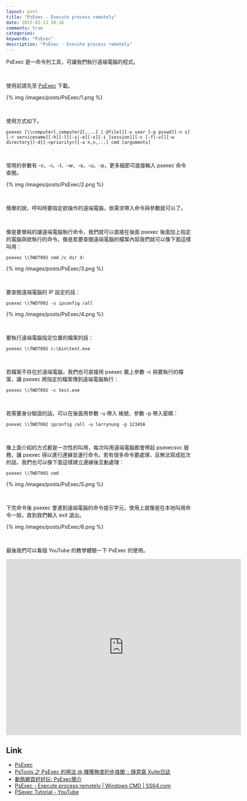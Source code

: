 ```yaml
---
layout: post
title: "PsExec - Execute process remotely"
date: 2015-02-13 20:26
comments: true
categories: 
keywords: "PsExec"
description: "PsExec - Execute process remotely"
---
```


PsExec 是一命令列工具，可讓我們執行遠端電腦的程式。  

<!-- More -->

<br/>


使用前請先至 [PsExec](https://technet.microsoft.com/en-us/sysinternals/bb897553.aspx) 下載。  

{% img /images/posts/PsExec/1.png %}

<br/>


使用方式如下。  

    psexec [\\computer[,computer2[,...] | @file]][-u user [-p psswd][-n s][-r servicename][-h][-l][-s|-e][-x][-i [session]][-c [-f|-v]][-w directory][-d][-<priority>][-a n,n,...] cmd [arguments]

<br/>


常用的參數有 -c、-i、-l、-w、-s、-u、-p，更多細節可直接輸入 psexec 命令查閱。  

{% img /images/posts/PsExec/2.png %}

<br/>


簡單的說，呼叫時要指定欲操作的遠端電腦，依需求帶入命令與參數就可以了。   

<br/>


像是要單純的讓遠端電腦執行命令，我們就可以直接在後面 psexec 後面加上指定的電腦與欲執行的命令。像是若要查閱遠端電腦的檔案內容我們就可以像下面這樣叫用：      

    psexec \\TWDT092 cmd /c dir d:

{% img /images/posts/PsExec/3.png %}

<Br/>


要查閱遠端電腦的 IP 設定的話：  

    psexec \\TWDT092 -s ipconfig /all

{% img /images/posts/PsExec/4.png %}

<br/>


要執行遠端電腦指定位置的檔案的話：  

    psexec \\TWDT092 c:\bin\test.exe

<br/>


若檔案不存在於遠端電腦，我們也可直接用 psexec 戴上參數 -c 與要執行的檔案，讓 psexec 將指定的檔案傳到遠端電腦執行： 

    psexec \\TWDT092 -c test.exe

<br/>


若需要身分驗證的話，可以在後面用參數 -u 帶入 帳號、參數 -p 帶入密碼：  

    psexec \\TWDT092 ipconfig /all -u larrynung -p 123456

<br/>


像上面介紹的方式都是一次性的叫用，每次叫用遠端電腦都會帶起 psexecsvc 服務，讓 psexec 得以進行連線並運行命令。若有很多命令要處理，且無法寫成批次的話，我們也可以像下面這樣建立連線後互動處理：  

    psexec \\TWDT092 cmd

{% img /images/posts/PsExec/5.png %}

<br/>


下完命令後 psexec 會連到遠端電腦的命令提示字元，使用上就像是在本地叫用命令一般，直到我們輸入 exit 退出。  

{% img /images/posts/PsExec/6.png %}

<br/>


最後我們可以看個 YouTube 的教學體驗一下 PsExec 的使用。  

<iframe width="640" height="480" src="https://www.youtube.com/embed/MaAL3C-DuHQ" frameborder="0" allowfullscreen></iframe>

<br/>


Link
----
* [PsExec](https://technet.microsoft.com/en-us/sysinternals/bb897553.aspx)
* [PsTools 之 PsExec 的用法 @ 暉獲無度的步烙閣 :: 隨意窩 Xuite日誌](http://blog.xuite.net/jyoutw/xtech/24607577-PsTools+%E4%B9%8B+PsExec+%E7%9A%84%E7%94%A8%E6%B3%95)
* [動態網頁好好玩: PsExec簡介](http://andyshyu.blogspot.tw/2009/07/psexec.html)
* [PsExec - Execute process remotely | Windows CMD | SS64.com](http://ss64.com/nt/psexec.html)
* [PSexec Tutorial - YouTube](https://www.youtube.com/watch?v=MaAL3C-DuHQ)

